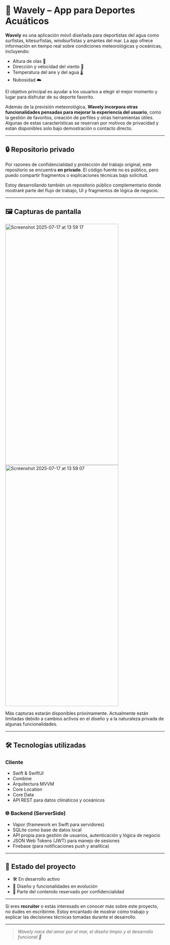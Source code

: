 # 🌊 Wavely – App para Deportes Acuáticos

**Wavely** es una aplicación móvil diseñada para deportistas del agua como surfistas, kitesurfistas, windsurfistas y amantes del mar. La app ofrece información en tiempo real sobre condiciones meteorológicas y oceánicas, incluyendo:

- Altura de olas 🌊  
- Dirección y velocidad del viento 💨  
- Temperatura del aire y del agua 🌡️  
- Nubosidad ☁️  

El objetivo principal es ayudar a los usuarios a elegir el mejor momento y lugar para disfrutar de su deporte favorito.

Además de la previsión meteorológica, **Wavely incorpora otras funcionalidades pensadas para mejorar la experiencia del usuario**, como la gestión de favoritos, creación de perfiles y otras herramientas útiles.  
Algunas de estas características se reservan por motivos de privacidad y están disponibles solo bajo demostración o contacto directo.

---

## 🔒 Repositorio privado

Por razones de confidencialidad y protección del trabajo original, este repositorio se encuentra **en privado**. El código fuente no es público, pero puedo compartir fragmentos o explicaciones técnicas bajo solicitud.

Estoy desarrollando también un repositorio público complementario donde mostraré parte del flujo de trabajo, UI y fragmentos de lógica de negocio.

---

## 🖼️ Capturas de pantalla

<img width="357" height="761" alt="Screenshot 2025-07-17 at 13 59 17" src="https://github.com/user-attachments/assets/78a6fa2e-59ad-4f75-8181-55dce7b5895d" />
<img width="357" height="761" alt="Screenshot 2025-07-17 at 13 59 07" src="https://github.com/user-attachments/assets/a9e79c42-9d2c-4a28-a1e9-275f911f7441" />

Más capturas estarán disponibles próximamente. Actualmente están limitadas debido a cambios activos en el diseño y a la naturaleza privada de algunas funcionalidades.

---

## 🛠️ Tecnologías utilizadas

###  Cliente 
- Swift & SwiftUI  
- Combine  
- Arquitectura MVVM  
- Core Location  
- Core Data  
- API REST para datos climáticos y oceánicos  

### 🌐 Backend (ServerSide)
- Vapor (framework en Swift para servidores)
- SQLite como base de datos local
- API propia para gestión de usuarios, autenticación y lógica de negocio
- JSON Web Tokens (JWT) para manejo de sesiones
- Firebase (para notificaciones push y analítica)

---

## 🚧 Estado del proyecto

- 🛠 En desarrollo activo  
- 🎨 Diseño y funcionalidades en evolución  
- 🔐 Parte del contenido reservado por confidencialidad

---

Si eres **recruiter** o estás interesado en conocer más sobre este proyecto, no dudes en escribirme. Estoy encantado de mostrar cómo trabajo y explicar las decisiones técnicas tomadas durante el desarrollo.

---

> _Wavely nace del amor por el mar, el diseño limpio y el desarrollo funcional 💙_
